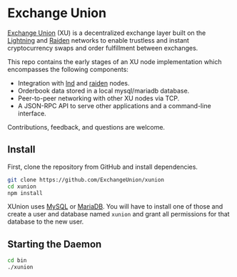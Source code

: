 # Exchange Union

[Exchange Union](https://www.exchangeunion.com/) (XU) is a decentralized exchange layer built on the [Lightning](http://lightning.network/) and [Raiden](https://raiden.network/) networks to enable trustless and instant cryptocurrency swaps and order fulfillment between exchanges.

This repo contains the early stages of an XU node implementation which encompasses the following components:

* Integration with [lnd](https://github.com/lightningnetwork/lnd) and [raiden](https://github.com/raiden-network/raiden) nodes.
* Orderbook data stored in a local mysql/mariadb database.
* Peer-to-peer networking with other XU nodes via TCP.
* A JSON-RPC API to serve other applications and a command-line interface.

Contributions, feedback, and questions are welcome.

## Install

First, clone the repository from GitHub and install dependencies.

```bash
git clone https://github.com/ExchangeUnion/xunion
cd xunion
npm install
```

XUnion uses [MySQL](https://www.mysql.com/) or [MariaDB](https://mariadb.org/). You will have to install one of those and create a user and database named `xunion` and grant all permissions for that database to the new user.

## Starting the Daemon

```bash
cd bin
./xunion
```
